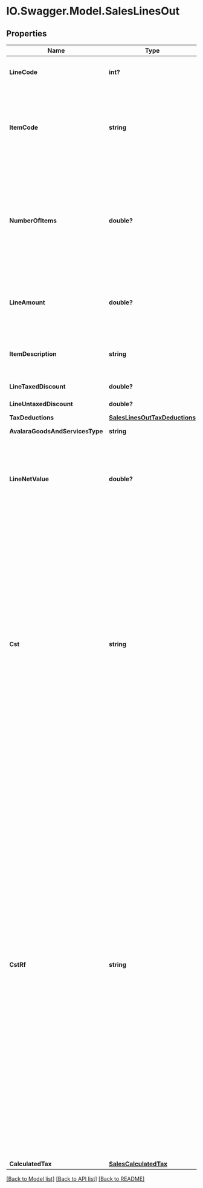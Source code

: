 # IO.Swagger.Model.SalesLinesOut
## Properties

Name | Type | Description | Notes
------------ | ------------- | ------------- | -------------
**LineCode** | **int?** | This string is a unique identifier for this line in the transaction | [optional] 
**ItemCode** | **string** | This string is a code maintained by the client application to uniquely identify a product or service. It will likely be a SKU and is required for SST states. | 
**NumberOfItems** | **double?** | This decimal captures the number of individual items or units represented by this line. Digits after the decimal point are optional. This should always be positive. Quantity, default 1 | [optional] [default to 1.0]
**LineAmount** | **double?** | This decimal captures the total cost of this line. In its simplest form lineAmount &#x3D; (item price * numberOfItems). | [optional] 
**ItemDescription** | **string** | This string captures the description of the item represented by this line, will be used LC 116 | [optional] 
**LineTaxedDiscount** | **double?** | Conditional discount | [optional] 
**LineUntaxedDiscount** | **double?** | Unconditional discount | [optional] 
**TaxDeductions** | [**SalesLinesOutTaxDeductions**](SalesLinesOutTaxDeductions.md) |  | [optional] 
**AvalaraGoodsAndServicesType** | **string** | AGAST CODE for itemCode | [optional] 
**LineNetValue** | **double?** | This decimal captures the total cost of this line. In its simplest form lineNetValue &#x3D; (lineAmount - discountTaxable - sum of whithholdings). | [optional] 
**Cst** | **string** | - &#39;01&#39; # ORIGIN MODE - &#39;02&#39; # ORIGIN MODE BUT EXEMPT - &#39;03&#39; # ORIGIN MODE BUT IMMUNE - &#39;04&#39; # ORIGIN MODE BUT SUSPENDED FOR LEGAL REASON - &#39;05&#39; # ORIGIN MODE BUT SUSPENDED FOR ADMINISTRATIVE REASON - &#39;21&#39; # DESTINATION MODE - &#39;22&#39; # DESTINATION MODE BUT EXEMPT - &#39;23&#39; # DESTINATION MODE BUT IMMUNE - &#39;24&#39; # DESTINATION MODE BUT SUSPENDED - &#39;25&#39; # DESTINATION MODE BUT SUSPENDED - &#39;40&#39; # FOREIGN IMMUNE MODE  | [optional] 
**CstRf** | **string** | - &#39;61&#39; # WITHHOLD NORMAL MODE - &#39;62&#39; # WITHHOLD NORMAL MODE BUT EXEMPT - &#39;63&#39; # WITHHOLD NORMAL MODE BUT IMMUNE - &#39;64&#39; # WITHHOLD NORMAL MODE BUT SUSPENDED FOR LEGAL REASON - &#39;65&#39; # WITHHOLD NORMAL MODE BUT SUSPENDED FOR ADMINISTRATIVE REASON - &#39;66&#39; # WITHHOLD FORCED MODE - &#39;67&#39; # WITHHOLD FORCED MODE BUT EXEMPT - &#39;68&#39; # WITHHOLD FORCED MODE BUT IMMUNE - &#39;69&#39; # WITHHOLD FORCED MODE BUT SUSPENDED FOR LEGAL REASON - &#39;70&#39; # WITHHOLD FORCED MODE BUT SUSPENDED FOR ADMINISTRATIVE PROCESS - &#39;71&#39; # NO WITHHOLD MODE - &#39;72&#39; # NO WITHHOLD FOREIGN MODE  | [optional] 
**CalculatedTax** | [**SalesCalculatedTax**](SalesCalculatedTax.md) |  | [optional] 

[[Back to Model list]](../README.md#documentation-for-models) [[Back to API list]](../README.md#documentation-for-api-endpoints) [[Back to README]](../README.md)

